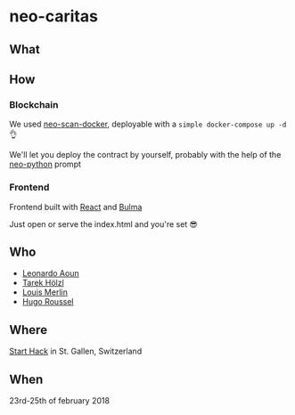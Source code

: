 # neo-caritas

## What

## How

### Blockchain

We used [neo-scan-docker](https://github.com/slipo/neo-scan-docker), deployable
with a `simple docker-compose up -d` :ok_hand:

We'll let you deploy the contract by yourself, probably with the help of the
[neo-python](https://github.com/CityOfZion/neo-python) prompt

### Frontend

Frontend built with [React](https://reactjs.org/) and
[Bulma](https://bulma.io/)

Just open or serve the index.html and you're set :sunglasses:

## Who

 - [Leonardo Aoun](https://github.com/aounleonardo)
 - [Tarek Hölzl](https://github.com/ehoelzl)
 - [Louis Merlin](https://github.com/louismerlin)
 - [Hugo Roussel](https://github.com/hugoroussel)

## Where

[Start Hack](http://starthack.ch/) in St. Gallen, Switzerland

## When

23rd-25th of february 2018
